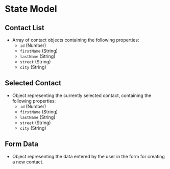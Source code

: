 # State Model

## Contact List

- Array of contact objects containing the following properties:
  - `id` (Number)
  - `firstName` (String)
  - `lastName` (String)
  - `street` (String)
  - `city` (String)

## Selected Contact

- Object representing the currently selected contact, containing the following properties:
  - `id` (Number)
  - `firstName` (String)
  - `lastName` (String)
  - `street` (String)
  - `city` (String)

## Form Data

- Object representing the data entered by the user in the form for creating a new contact.
